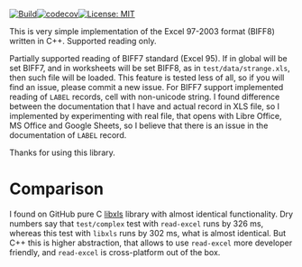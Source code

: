 [![Build](https://github.com/igormironchik/read-excel/workflows/build/badge.svg)](https://github.com/igormironchik/read-excel/actions)[![codecov](https://codecov.io/gh/igormironchik/read-excel/branch/master/graph/badge.svg)](https://codecov.io/gh/igormironchik/read-excel)[![License: MIT](https://img.shields.io/badge/license-MIT-blue.svg)](https://opensource.org/licenses/MIT)

This is very simple implementation of the Excel 97-2003 format (BIFF8) written in C++.
Supported reading only.

Partially supported reading of BIFF7 standard (Excel 95). If in global will be set BIFF7, and in worksheets
will be set BIFF8, as in `test/data/strange.xls`, then such file will be loaded. This feature is tested less
of all, so if you will find an issue, please commit a new issue. For BIFF7 support implemented reading of
`LABEL` records, cell with non-unicode string. I found difference between the documentation that I have and
actual record in XLS file, so I implemented by experimenting with real file, that opens with Libre Office,
MS Office and Google Sheets, so I believe that there is an issue in the documentation of `LABEL` record.

Thanks for using this library.

# Comparison

I found on GitHub pure C [libxls](https://github.com/libxls/libxls) library with almost identical
functionality. Dry numbers say that `test/complex` test with `read-excel` runs by 326 ms,
whereas this test with `libxls` runs by 302 ms, what is almost identical.
But C++ this is higher abstraction, that allows to use `read-excel` more developer
friendly, and `read-excel` is cross-platform out of the box.

